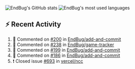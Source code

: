 ![EndBug's GitHub stats](https://github-readme-stats.vercel.app/api?username=endbug&show_icons=true&theme=dark)
![EndBug's most used languages](https://github-readme-stats.vercel.app/api/top-langs/?username=endbug&layout=compact&theme=dark)

## ⚡ Recent Activity

<!--START_SECTION:activity-->
1. 💬 Commented on [#200](https://github.com//EndBug/add-and-commit/issues/200) in [EndBug/add-and-commit](https://github.com//EndBug/add-and-commit)
2. 💬 Commented on [#238](https://github.com//EndBug/game-tracker/issues/238) in [EndBug/game-tracker](https://github.com//EndBug/game-tracker)
3. 💬 Commented on [#199](https://github.com//EndBug/add-and-commit/issues/199) in [EndBug/add-and-commit](https://github.com//EndBug/add-and-commit)
4. 💬 Commented on [#186](https://github.com//EndBug/add-and-commit/issues/186) in [EndBug/add-and-commit](https://github.com//EndBug/add-and-commit)
5. ❗️ Closed issue [#693](https://github.com//vercel/ncc/issues/693) in [vercel/ncc](https://github.com//vercel/ncc)
<!--END_SECTION:activity-->
